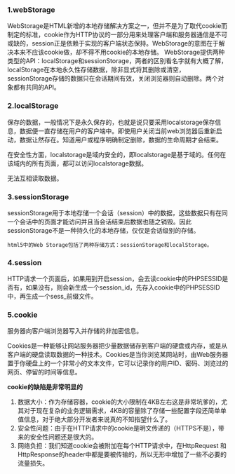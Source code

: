 ### 1.webStorage

WebStorage是HTML新增的本地存储解决方案之一，但并不是为了取代cookie而制定的标准，cookie作为HTTP协议的一部分用来处理客户端和服务器通信是不可或缺的，session正是依赖于实现的客户端状态保持。WebStorage的意图在于解决本来不应该cookie做，却不得不用cookie的本地存储。
WebStorage提供两种类型的API：localStorage和sessionStorage，两者的区别看名字就有大概了解，localStorage在本地永久性存储数据，除非显式将其删除或清空，sessionStorage存储的数据只在会话期间有效，关闭浏览器则自动删除。两个对象都有共同的API。



### 2.localStorage

保存的数据，一般情况下是永久保存的，也就是说只要采用localstorage保存信息，数据便一直存储在用户的客户端中。即使用户关闭当前web浏览器后重新启动，数据让然存在。知道用户或程序明确制定删除，数据的生命周期才会结束。

在安全性方面，localstorage是域内安全的，即localstorage是基于域的。任何在该域内的所有页面，都可以访问localstorage数据。

无法互相读取数据。



### 3.sessionStorage

sessionStorage用于本地存储一个会话（session）中的数据，这些数据只有在同一个会话中的页面才能访问并且当会话结束后数据也随之销毁。因此sessionStorage不是一种持久化的本地存储，仅仅是会话级别的存储。

```
html5中的Web Storage包括了两种存储方式：sessionStorage和localStorage。
```



### 4.session

HTTP请求一个页面后，如果用到开启session，会去读cookie中的PHPSESSID是否有，如果没有，则会新生成一个session_id，先存入cookie中的PHPSESSID中，再生成一个sess_前缀文件。



### 5.cookie

服务器向客户端浏览器写入并存储的非加密信息。

Cookies是一种能够让网站服务器把少量数据储存到客户端的硬盘或内存，或是从客户端的硬盘读取数据的一种技术。Cookies是当你浏览某网站时，由Web服务器置于你硬盘上的一个非常小的文本文件，它可以记录你的用户ID、密码、浏览过的网页、停留的时间等信息。

**cookie的缺陷是非常明显的**

1. 数据大小：作为存储容器，cookie的大小限制在4KB左右这是非常坑爹的，尤其对于现在复杂的业务逻辑需求，4KB的容量除了存储一些配置字段还简单单值信息，对于绝大部分开发者来说真的不知指望什么了。
2. 安全性问题：由于在HTTP请求中的cookie是明文传递的（HTTPS不是），带来的安全性问题还是很大的。
3. 网络负担：我们知道cookie会被附加在每个HTTP请求中，在HttpRequest 和HttpResponse的header中都是要被传输的，所以无形中增加了一些不必要的流量损失。
